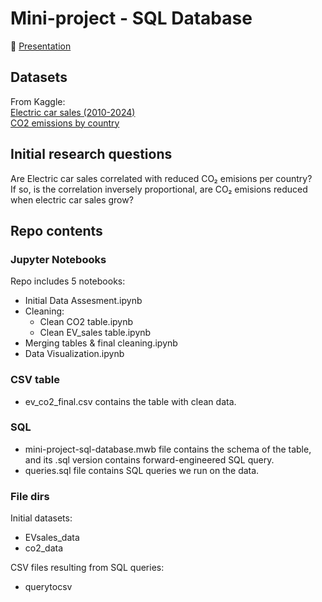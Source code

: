# Mini-project - SQL Database
🔗 [Presentation](https://docs.google.com/presentation/d/1qOmZj7tuXD8oG1uDNAGgKsALt7whfRQIttRb_Z-MHD0/edit?usp=sharing)

## Datasets
From Kaggle: \
[Electric car sales (2010-2024)](https://www.kaggle.com/datasets/jainaru/electric-car-sales-2010-2024) \
[CO2 emissions by country](https://www.kaggle.com/datasets/thedevastator/global-fossil-co2-emissions-by-country-2002-2022)

## Initial research questions
Are Electric car sales correlated with reduced CO₂ emisions per country? \
If so, is the correlation inversely proportional, are CO₂ emisions reduced when electric car sales grow?

## Repo contents
### Jupyter Notebooks
Repo includes 5 notebooks:
- Initial Data Assesment.ipynb
- Cleaning:
  - Clean CO2 table.ipynb
  - Clean EV_sales table.ipynb
- Merging tables & final cleaning.ipynb
- Data Visualization.ipynb

### CSV table
- ev_co2_final.csv contains the table with clean data.

### SQL
- mini-project-sql-database.mwb file contains the schema of the table, and its .sql version contains forward-engineered SQL query.
- queries.sql file contains SQL queries we run on the data.

### File dirs
Initial datasets:
- EVsales_data
- co2_data

CSV files resulting from SQL queries:
- querytocsv



